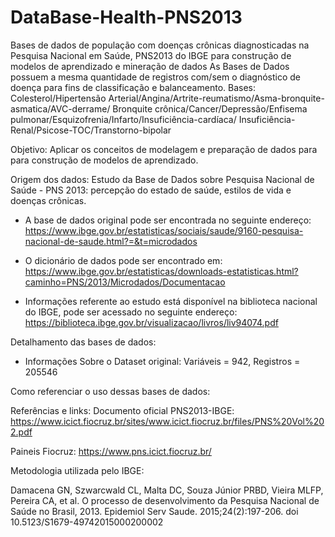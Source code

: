 # DataBase-Health-PNS2013
Bases de dados de população com doenças crônicas diagnosticadas na Pesquisa Nacional em Saúde, PNS2013 do IBGE para construção de modelos de aprendizado e mineração de dados
As Bases de Dados possuem a mesma quantidade de registros com/sem o diagnóstico de doença para fins de classificação e balanceamento.
Bases: 
Colesterol/Hipertensão Arterial/Angina/Artrite-reumatismo/Asma-bronquite-asmatica/AVC-derrame/
Bronquite crônica/Cancer/Depressão/Enfisema pulmonar/Esquizofrenia/Infarto/Insuficiência-cardíaca/
Insuficiência-Renal/Psicose-TOC/Transtorno-bipolar

Objetivo: Aplicar os conceitos de modelagem e preparação de dados para para construção de modelos de aprendizado.

Origem dos dados: Estudo da Base de Dados sobre Pesquisa Nacional de Saúde - PNS 2013: percepção do estado de saúde, estilos de vida e doenças crônicas.

- A base de dados original pode ser encontrada no seguinte endereço:
https://www.ibge.gov.br/estatisticas/sociais/saude/9160-pesquisa-nacional-de-saude.html?=&t=microdados

- O dicionário de dados pode ser encontrado em:
https://www.ibge.gov.br/estatisticas/downloads-estatisticas.html?caminho=PNS/2013/Microdados/Documentacao

- Informações referente ao estudo está disponível na biblioteca nacional do IBGE, pode ser acessado no seguinte endereço: https://biblioteca.ibge.gov.br/visualizacao/livros/liv94074.pdf


Detalhamento das bases de dados:

- Informações Sobre o Dataset original: Variáveis = 942, Registros = 205546

Como referenciar o uso dessas bases de dados:

Referências e links:
Documento oficial PNS2013-IBGE: https://www.icict.fiocruz.br/sites/www.icict.fiocruz.br/files/PNS%20Vol%202.pdf

Paineis Fiocruz:
https://www.pns.icict.fiocruz.br/

Metodologia utilizada pelo IBGE:

Damacena GN, Szwarcwald CL, Malta DC, Souza Júnior PRBD, Vieira MLFP, Pereira CA, et al. O processo de desenvolvimento da Pesquisa Nacional de Saúde no Brasil, 2013. Epidemiol Serv Saude. 2015;24(2):197-206. doi 10.5123/S1679-49742015000200002 
